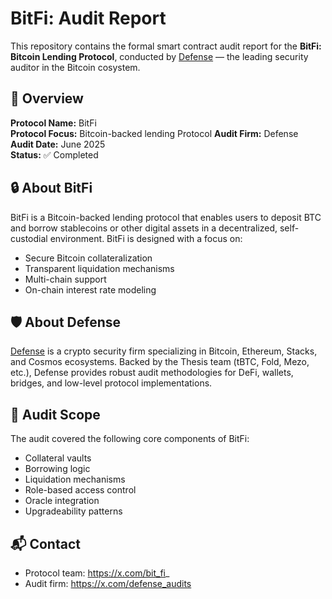 # BitFi: Audit Report

This repository contains the formal smart contract audit report for the **BitFi: Bitcoin Lending Protocol**, conducted by [Defense](https://thesis.co/defense) — the leading security auditor in the Bitcoin cosystem.

## 📄 Overview

**Protocol Name:** BitFi  
**Protocol Focus:** Bitcoin-backed lending Protocol 
**Audit Firm:** Defense  
**Audit Date:** June 2025  
**Status:** ✅ Completed

## 🔒 About BitFi

BitFi is a Bitcoin-backed lending protocol that enables users to deposit BTC and borrow stablecoins or other digital assets in a decentralized, self-custodial environment. BitFi is designed with a focus on:

- Secure Bitcoin collateralization
- Transparent liquidation mechanisms
- Multi-chain support
- On-chain interest rate modeling

## 🛡️ About Defense

[Defense](https://thesis.co/defense) is a crypto security firm specializing in Bitcoin, Ethereum, Stacks, and Cosmos ecosystems. Backed by the Thesis team (tBTC, Fold, Mezo, etc.), Defense provides robust audit methodologies for DeFi, wallets, bridges, and low-level protocol implementations.

## 📑 Audit Scope

The audit covered the following core components of BitFi:

- Collateral vaults
- Borrowing logic
- Liquidation mechanisms
- Role-based access control
- Oracle integration
- Upgradeability patterns


## 📬 Contact

- Protocol team: https://x.com/bit_fi_
- Audit firm: https://x.com/defense_audits
